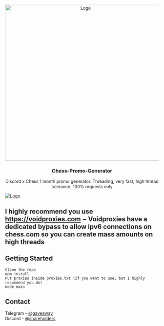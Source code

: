<!-- PROJECT LOGO -->
<br />
<div align="center">
  <a href="https://github.com/Probabilities/Chess-Promo-Generator">
    <img src="https://play-lh.googleusercontent.com/a7R5nyeaX8lIEWdBOxjlvbyq9LcFwh3XMvNtBPEKR3LPGgdvgGrec4sJwn8tUaaSkw" alt="Logo" width="512" height="512">
  </a>

  <h3 align="center">Chess-Promo-Generator</h3>

  <p align="center">
    Discord x Chess 1 month promo generator. Threading, very fast, high thread tolerance, 100% requests only
</div>

<a href="https://github.com/Probabilities/Chess-Promo-Generator">
    <img src="https://i.imgur.com/BPcnsQ8.png" alt="Logo">
</a>

## I highly recommend you use https://voidproxies.com ~ Voidproxies have a dedicated bypass to allow ipv6 connections on chess.com so you can create mass amounts on high threads


<!-- GETTING STARTED -->
## Getting Started

```
Clone the repo
npm install
Put proxies inside proxies.txt (if you want to use, but I highly recommend you do)
node main
```

<!-- CONTACT -->
## Contact

Telegram - [@gaveaway](https://t.me/gaveaway)
<br />
Discord - [@shareholders](https://discord.com/users/192475130134265856)
<br />
